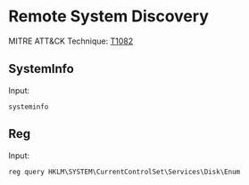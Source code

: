 # Remote System Discovery

MITRE ATT&CK Technique: [T1082](https://attack.mitre.org/wiki/Technique/T1082)


## SystemInfo

Input:

    systeminfo

## Reg

Input:

    reg query HKLM\SYSTEM\CurrentControlSet\Services\Disk\Enum
